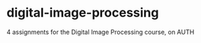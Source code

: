 digital-image-processing
========================

4 assignments for the Digital Image Processing course, on AUTH
